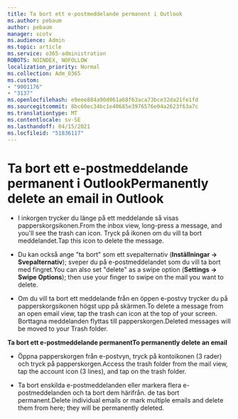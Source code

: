```yaml
---
title: Ta bort ett e-postmeddelande permanent i Outlook
ms.author: pebaum
author: pebaum
manager: scotv
ms.audience: Admin
ms.topic: article
ms.service: o365-administration
ROBOTS: NOINDEX, NOFOLLOW
localization_priority: Normal
ms.collection: Adm_O365
ms.custom:
- "9001176"
- "3137"
ms.openlocfilehash: e9eee884a90d961a68f63aca73bce32da21fe1fd
ms.sourcegitcommit: 8bc60ec34bc1e40685e3976576e04a2623f63a7c
ms.translationtype: MT
ms.contentlocale: sv-SE
ms.lasthandoff: 04/15/2021
ms.locfileid: "51836117"
---
```

# <a name="permanently-delete-an-email-in-outlook"></a><span data-ttu-id="8f00d-102">Ta bort ett e-postmeddelande permanent i Outlook</span><span class="sxs-lookup"><span data-stu-id="8f00d-102">Permanently delete an email in Outlook</span></span>

- <span data-ttu-id="8f00d-103">I inkorgen trycker du länge på ett meddelande så visas papperskorgsikonen.</span><span class="sxs-lookup"><span data-stu-id="8f00d-103">From the inbox view, long-press a message, and you'll see the trash can icon.</span></span> <span data-ttu-id="8f00d-104">Tryck på ikonen om du vill ta bort meddelandet.</span><span class="sxs-lookup"><span data-stu-id="8f00d-104">Tap this icon to delete the message.</span></span>

- <span data-ttu-id="8f00d-105">Du kan också ange "ta bort" som ett svepalternativ (**Inställningar -> Svepalternativ**); sveper du på e-postmeddelandet som du vill ta bort med fingret.</span><span class="sxs-lookup"><span data-stu-id="8f00d-105">You can also set "delete" as a swipe option (**Settings -> Swipe Options**); then use your finger to swipe on the mail you want to delete.</span></span> 

- <span data-ttu-id="8f00d-106">Om du vill ta bort ett meddelande från en öppen e-postvy trycker du på papperskorgsikonen högst upp på skärmen.</span><span class="sxs-lookup"><span data-stu-id="8f00d-106">To delete a message from an open email view, tap the trash can icon at the top of your screen.</span></span> <span data-ttu-id="8f00d-107">Borttagna meddelanden flyttas till papperskorgen.</span><span class="sxs-lookup"><span data-stu-id="8f00d-107">Deleted messages will be moved to your Trash folder.</span></span> 

<span data-ttu-id="8f00d-108">**Ta bort ett e-postmeddelande permanent**</span><span class="sxs-lookup"><span data-stu-id="8f00d-108">**To permanently delete an email**</span></span>

- <span data-ttu-id="8f00d-109">Öppna papperskorgen från e-postvyn, tryck på kontoikonen (3 rader) och tryck på papperskorgen.</span><span class="sxs-lookup"><span data-stu-id="8f00d-109">Access the trash folder from the mail view, tap the account icon (3 lines), and tap on the trash folder.</span></span>

- <span data-ttu-id="8f00d-110">Ta bort enskilda e-postmeddelanden eller markera flera e-postmeddelanden och ta bort dem härifrån. de tas bort permanent.</span><span class="sxs-lookup"><span data-stu-id="8f00d-110">Delete individual emails or mark multiple emails and delete them from here; they will be permanently deleted.</span></span>